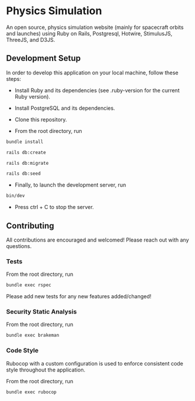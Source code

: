 # Physics Simulation

An open source, physics simulation website (mainly for spacecraft orbits and launches) using Ruby on Rails, Postgresql, Hotwire, StimulusJS, ThreeJS, and D3JS.

## Development Setup

In order to develop this application on your local machine, follow these steps:

* Install Ruby and its dependencies (see .ruby-version for the current Ruby version).

* Install PostgreSQL and its dependencies.

* Clone this repository.

* From the root directory, run

```bash
bundle install

rails db:create

rails db:migrate

rails db:seed
```

* Finally, to launch the development server, run

```bash
bin/dev
```

* Press ctrl + C to stop the server.

## Contributing

All contributions are encouraged and welcomed! Please reach out with any questions.

### Tests

From the root directory, run

```bash
bundle exec rspec
```

Please add new tests for any new features added/changed!

### Security Static Analysis

From the root directory, run

```bash
bundle exec brakeman
```

### Code Style

Rubocop with a custom configuration is used to enforce consistent code style throughout the application.

From the root directory, run

```bash
bundle exec rubocop
```
